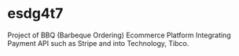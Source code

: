 # esdg4t7
Project of BBQ (Barbeque Ordering) Ecommerce Platform
Integrating Payment API such as Stripe and into Technology, Tibco.
